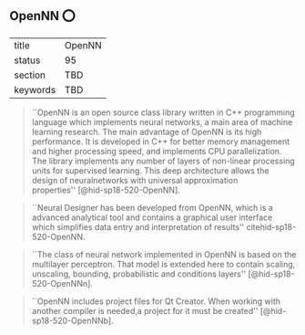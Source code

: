 ## OpenNN :o:


|          |        |
| -------- | ------ |
| title    | OpenNN |
| status   | 95     |
| section  | TBD    |
| keywords | TBD    |





> ``OpenNN is an open source class library written in C++ programming
> language which implements neural networks, a main area of machine
> learning research. The main advantage of OpenNN is its high
> performance.  It is developed in C++ for better memory management
> and higher processing speed, and implements CPU parallelization. The
> library implements any number of layers of non-linear processing
> units for supervised learning. This deep architecture allows the
> design of neuralnetworks with universal approximation
> properties'' [@hid-sp18-520-OpenNN].



> ``Neural Designer has been developed from OpenNN, which is a
> advanced analytical tool and contains a graphical user interface
> which simplifies data entry and interpretation of
> results'' citehid-sp18-520-OpenNN.


> ``The class of neural network implemented in OpenNN is based on the
> multilayer perceptron. That model is extended here to contain
> scaling, unscaling, bounding, probabilistic and conditions
> layers'' [@hid-sp18-520-OpenNNn].


> ``OpenNN includes project files for Qt Creator. When working with
> another compiler is needed,a project for it must be
> created'' [@hid-sp18-520-OpenNNb].


